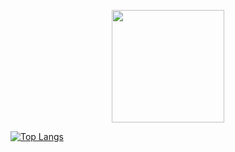 

<p align="center">
<a href="https://github.com/unworried">
  <img height="180em" src="https://github-readme-stats-phi-one-63.vercel.app/api?username=unworried&count_private=true&show_icons=true&theme=dark" />

  
  [![Top Langs](https://github-readme-stats-phi-one-63.vercel.app/api/top-langs/?username=unworried&langs_count=20)](https://github.com/anuraghazra/github-readme-stats)
  <!-- <img height="180em" src="https://github-readme-stats-phi-one-63.vercel.app/api/top-langs/?username=unworried&layout=compact&theme=dark" /> -->
</a>
</p>
